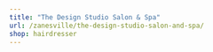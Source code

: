 ```yaml
---
title: "The Design Studio Salon & Spa"
url: /zanesville/the-design-studio-salon-and-spa/
shop: hairdresser
---
```

